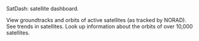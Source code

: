 SatDash: satellite dashboard.

View groundtracks and orbits of active satellites (as tracked by NORAD).
See trends in satellites.
Look up information about the orbits of over 10,000 satellites.
